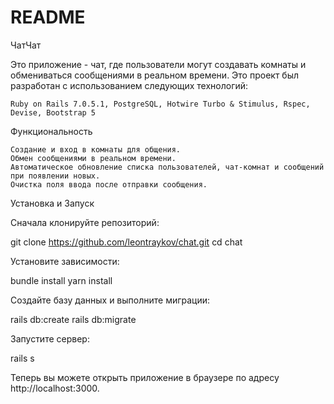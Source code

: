 # README

ЧатЧат

Это приложение - чат, где пользователи могут создавать комнаты и обмениваться сообщениями в реальном времени. Это проект был разработан с использованием следующих технологий:

    Ruby on Rails 7.0.5.1, PostgreSQL, Hotwire Turbo & Stimulus, Rspec, Devise, Bootstrap 5

Функциональность

    Создание и вход в комнаты для общения.
    Обмен сообщениями в реальном времени.
    Автоматическое обновление списка пользователей, чат-комнат и сообщений при появлении новых.
    Очистка поля ввода после отправки сообщения.

Установка и Запуск

Сначала клонируйте репозиторий:

git clone https://github.com/leontraykov/chat.git
cd chat

Установите зависимости:

bundle install
yarn install

Создайте базу данных и выполните миграции:

rails db:create
rails db:migrate

Запустите сервер:

rails s

Теперь вы можете открыть приложение в браузере по адресу http://localhost:3000.
